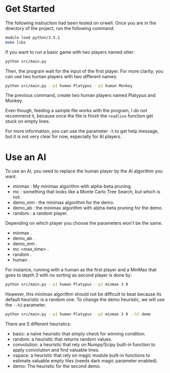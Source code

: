 # Get Started
The following instruction had been tested on orwell.
Once you are in the directory of the project, run the following command:
```bash
module load python/3.5.1
make libs
```
If you want to run a basic game with two players named otter:
```bash
python src/main.py
```
Then, the program wait for the input of the first player.
For more clarity, you can use two human players with two different names:
```bash
python src/main.py --p1 human Platypus --p2 human Monkey
```
The previous command, create two human players named Platypus and Monkey.

Even though, feeding a sample file works with the program, I *do not* recommend
it, because once the file is finish the `readline` function get stuck on empty
lines.

For more information, you can use the parameter `-h` to get help message, but
it is not very clear for now, especially for AI players.

# Use an AI
To use an AI, you need to replace the human player by the AI algorithm you want.
- minmax : My minimax algorithm with alpha-beta pruning.
- mc : something that looks like a Monte Carlo Tree Search, but which is not.
- demo_mm : the minimax algorithm for the demo.
- demo_ab : the minimax algorithm with alpha-beta pruning for the demo.
- random : a random player.

Depending on which player you choose the parameters won't be the same.
- minmax <depth> <sort> <name>.
- demo_ab <depth> <output> <name>.
- demo_mm <depth> <output> <name>.
- mc <depth> <max_time> <name>.
- random <name>.
- human <name>.

For instance, running with a human as the first player and a MinMax that goes to depth 3 with no sorting as second player is done by:
```bash
python src/main.py --p1 human Platypus --p2 minmax 3 0
```
However, this minimax algorithm should not be difficult to beat because its default heuristic is a random one.
To change the demo heuristic, we will use the `--h2` parameter.
```bash
python src/main.py --p1 human Platypus --p2 minmax 3 0 --h2 demo
```

There are 5 different heuristics:
- basic: a naïve heuristic that simply check for winning condition.
- random: a heuristic that returns random values.
- convolution: a heuristic that rely on Numpy/Scipy built-in function to apply convolution and find valuable lines.
- vspace: a heuristic that rely on magic module built-in functions to estimate valuable empty tiles (needs dark magic parameter enabled).
- demo: The heuristic for the second demo.
